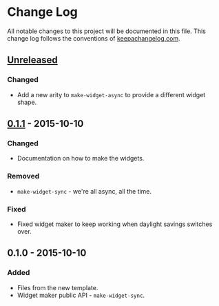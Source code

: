 # Change Log
All notable changes to this project will be documented in this file. This change log follows the conventions of [keepachangelog.com](http://keepachangelog.com/).

## [Unreleased][unreleased]
### Changed
- Add a new arity to `make-widget-async` to provide a different widget shape.

## [0.1.1] - 2015-10-10
### Changed
- Documentation on how to make the widgets.

### Removed
- `make-widget-sync` - we're all async, all the time.

### Fixed
- Fixed widget maker to keep working when daylight savings switches over.

## 0.1.0 - 2015-10-10
### Added
- Files from the new template.
- Widget maker public API - `make-widget-sync`.

[unreleased]: https://github.com/your-name/yatodolist/compare/0.1.1...HEAD
[0.1.1]: https://github.com/your-name/yatodolist/compare/0.1.0...0.1.1
